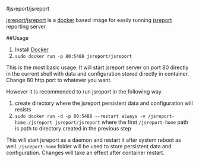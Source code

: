 #jsreport/jsreport

[jsreport/jsreport](https://registry.hub.docker.com/u/jsreport/jsreport/)  is a [docker](https://www.docker.com/) based image for easily running [jsreport](http://jsreport.net) reporting server.

##Usage

1. Install [Docker](https://www.docker.com/)
2. `sudo docker run -p 80:5488 jsreport/jsreport`

This is the most basic usage. It will start jsreport server on port 80 directly in the current shell with data and configuration stored directly in container. Change 80 http port to whatever you want.

However it is recommended to run jsreport in the following way.

1. create directory where the jsreport persistent data and configuration will resists
2. `sudo docker run -d -p 80:5488 --restart always -v /jsreport-home:/jsreport jsreport/jsreport`  where the first `/jsreport-home` path is path to directory created in the previous step

This will start jsreport as a daemon and restart it after system reboot as well.  `/jsreport-home` folder will be used to store persistent data and configuration. Changes will take an effect after container restart.